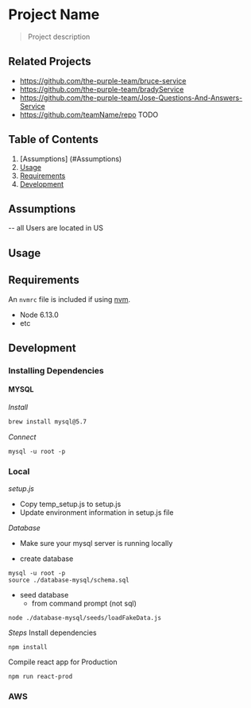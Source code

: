 # Project Name

> Project description

## Related Projects

  - https://github.com/the-purple-team/bruce-service
  - https://github.com/the-purple-team/bradyService
  - https://github.com/the-purple-team/Jose-Questions-And-Answers-Service
  - https://github.com/teamName/repo
  TODO

## Table of Contents

1. [Assumptions] (#Assumptions)
1. [Usage](#Usage)
1. [Requirements](#requirements)
1. [Development](#development)

## Assumptions

-- all Users are located in US

## Usage



## Requirements

An `nvmrc` file is included if using [nvm](https://github.com/creationix/nvm).

- Node 6.13.0
- etc

## Development

### Installing Dependencies

#### MYSQL

*Install*
```sh
brew install mysql@5.7
```

*Connect*
```
mysql -u root -p
```


### Local
*setup.js*
- Copy temp_setup.js to setup.js
- Update environment information in setup.js file

*Database*
- Make sure your mysql server is running locally

- create database
```
mysql -u root -p
source ./database-mysql/schema.sql
```

- seed database
  - from command prompt (not sql)
```console
node ./database-mysql/seeds/loadFakeData.js
```


*Steps*
Install dependencies
```console
npm install
```

Compile react app for Production
```
npm run react-prod
```




### AWS

